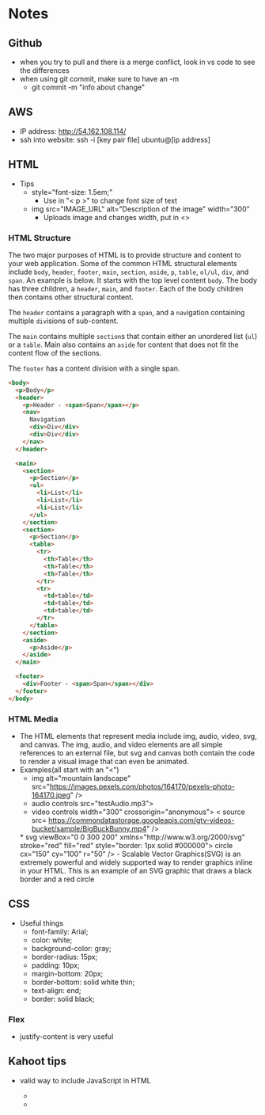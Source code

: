 # Notes
## Github
 - when you try to pull and there is a merge conflict, look in vs code to see the differences
 - when using git commit, make sure to have an -m
    * git commit -m "info about change"

## AWS
- IP address: http://54.162.108.114/
- ssh into website: ssh -i [key pair file] ubuntu@[ip address]

## HTML
- Tips
  * style="font-size: 1.5em;"
     * Use in "< p >" to change font size of text
  * img src="IMAGE_URL" alt="Description of the image" width="300"
     * Uploads image and changes width, put in <>
### HTML Structure
The two major purposes of HTML is to provide structure and content to your web application. Some of the common HTML structural elements include `body`, `header`, `footer`, `main`, `section`, `aside`, `p`, `table`, `ol/ul`, `div`, and `span`. An example is below. It starts with the top level content `body`. The body has three children, a `header`, `main`, and `footer`. Each of the body children then contains other structural content.

The `header` contains a `p`aragraph with a `span`, and a `nav`igation containing multiple `div`isions of sub-content.

The `main` contains multiple `section`s that contain either an unordered list (`ul`) or a `table`. Main also contains an `aside` for content that does not fit the content flow of the sections.

The `footer` has a content division with a single span.

```html
<body>
  <p>Body</p>
  <header>
    <p>Header - <span>Span</span></p>
    <nav>
      Navigation
      <div>Div</div>
      <div>Div</div>
    </nav>
  </header>

  <main>
    <section>
      <p>Section</p>
      <ul>
        <li>List</li>
        <li>List</li>
        <li>List</li>
      </ul>
    </section>
    <section>
      <p>Section</p>
      <table>
        <tr>
          <th>Table</th>
          <th>Table</th>
          <th>Table</th>
        </tr>
        <tr>
          <td>table</td>
          <td>table</td>
          <td>table</td>
        </tr>
      </table>
    </section>
    <aside>
      <p>Aside</p>
    </aside>
  </main>

  <footer>
    <div>Footer - <span>Span</span></div>
  </footer>
</body>
```

### HTML Media
- The HTML elements that represent media include img, audio, video, svg, and canvas. The img, audio, and video elements are all simple references to an external file, but svg and canvas both contain the code to render a visual image that can even be animated.
- Examples(all start with an "<")
  * img alt="mountain landscape" src="https://images.pexels.com/photos/164170/pexels-photo-164170.jpeg" />
  * audio controls src="testAudio.mp3"></audio>
  * video controls width="300" crossorigin="anonymous">
   < source src= https://commondatastorage.googleapis.com/gtv-videos-bucket/sample/BigBuckBunny.mp4" />
   </video>
  * svg viewBox="0 0 300 200" xmlns="http://www.w3.org/2000/svg" stroke="red" fill="red" style="border: 1px solid #000000">
  circle cx="150" cy="100" r="50" />
    </svg>
    - Scalable Vector Graphics(SVG) is an extremely powerful and widely supported way to render graphics inline in your HTML. This is an example of an SVG graphic that draws a black border and a red circle
## CSS
- Useful things
   * font-family: Arial;
   * color: white;
   * background-color: gray;
   * border-radius: 15px;
   * padding: 10px;
   * margin-bottom: 20px;
   * border-bottom: solid white thin;
   * text-align: end;
   * border: solid black;
### Flex
- justify-content is very useful

## Kahoot tips
- valid way to include JavaScript in HTML
  * <script>1+1</script>
  * <script src='main.js' />
  * < div onclick='1+1' />
  * (NOT VALID) < javascript>1+1</ javascript>
- Can use this CSS to load fonts
  * @ import url('https://fonts/googleapis.com/css?family=quicksnad');
- Java functions
  * Arrow functions
    - const f = y => y++;
    - console.log(f(3))
      * is 4? codepen says 3 though
  * Other valid Functions
    - function f(x) {}
    - const f = function(x) {}
    - const f = (x) => {}
    - (NOT VALID) function f(x) = {}



- Order of the CSS Box Model, outside going in
  * Margin, border, padding, content
- Padding
  * p {
     padding: 1em;
   }
  * Puts space around the content of selected elements
- HTML tags
  * < ul> -> unordered list
  * < ol> -> ordered list
  * < li> -> List item; must be in an ordered list, unordered list, or a menu
  * < dt> -> data type or description term; used in a description list< dl> to define a single term
- Command that makes a script executable
  * STUDY CONSOLE COMMANDS
  * chmod +x deploy.sh
- DNS
  * 
  * DNS Record Types
    - CNAME
      * To point to another DNS Record, use the CNAME DNS record type
      * An alias
      * I have this hostname and i want it to alias to this hostname over here
      * Not redirects, just aliases
    - A
      * Have some host name that you are mapping to an IP address
      * Like having example . com mapped to 192.0.2.1
    - SOA
      * Start of Authority
      * Telling you how you link about your DNS records with someone else
    - TXT
      * Just storing some txt thing on a host name so someone can
      * Makes example . com have/return some text
  * DNS Subdomain
    - EX: c260.cs.byu.edu
    - 
- ASYNC functions
  * Await
    - Wait to put the await result there
    - Maybe put the examples
- Promises
- JavaScript
  * Regular expressions
    - Denoted by / (Content) /
    - used often with match
    - EX: v.match(/A|f/i)
      * i makes it case-insensitive, so just looking for anything with an a or an f
  * Object
    - Valid JavaScript Object
      * { n:1}
      * Equals is not proper notation for declaring an object, it's a colon
- < div>
  * division element
- DOM
  * TextContent
    - Sets the child text of the element
    - 
- HTML to create a valid hyperlink
  * < a href = 'ht***://c.com'>x</a>
- JSON
  * j
  * EX: {"x":3}
    - Only supports double quotes
    - Can't be undefined
    - You are declaring the data, so you have to declare what it is
- With
  * < div>other< /div>
  * < div class ="header">BYU< /div>
  How do you turn just header text BYU blue?
  * div.header { color:blue;}
- 






  
